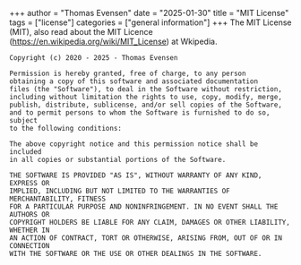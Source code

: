 +++
author = "Thomas Evensen"
date = "2025-01-30"
title =  "MIT License"
tags = ["license"]
categories = ["general information"]
+++
The MIT License (MIT), also read about the MIT Licence (https://en.wikipedia.org/wiki/MIT_License) at Wkipedia.

```code
Copyright (c) 2020 - 2025 - Thomas Evensen

Permission is hereby granted, free of charge, to any person
obtaining a copy of this software and associated documentation
files (the "Software"), to deal in the Software without restriction,
including without limitation the rights to use, copy, modify, merge,
publish, distribute, sublicense, and/or sell copies of the Software,
and to permit persons to whom the Software is furnished to do so, subject
to the following conditions:

The above copyright notice and this permission notice shall be included
in all copies or substantial portions of the Software.

THE SOFTWARE IS PROVIDED "AS IS", WITHOUT WARRANTY OF ANY KIND, EXPRESS OR
IMPLIED, INCLUDING BUT NOT LIMITED TO THE WARRANTIES OF MERCHANTABILITY, FITNESS
FOR A PARTICULAR PURPOSE AND NONINFRINGEMENT. IN NO EVENT SHALL THE AUTHORS OR
COPYRIGHT HOLDERS BE LIABLE FOR ANY CLAIM, DAMAGES OR OTHER LIABILITY, WHETHER IN
AN ACTION OF CONTRACT, TORT OR OTHERWISE, ARISING FROM, OUT OF OR IN CONNECTION
WITH THE SOFTWARE OR THE USE OR OTHER DEALINGS IN THE SOFTWARE.
```
